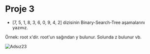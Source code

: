
# Proje 3
- [7, 5, 1, 8, 3, 6, 0, 9, 4, 2] dizisinin Binary-Search-Tree aşamalarını yazınız.

Örnek: root x'dir. root'un sağından y bulunur. Solunda z bulunur vb.

![Adsız23](https://user-images.githubusercontent.com/86842336/167179544-513a68fd-3305-4dfb-90d5-b3e7d88be1ef.png)
